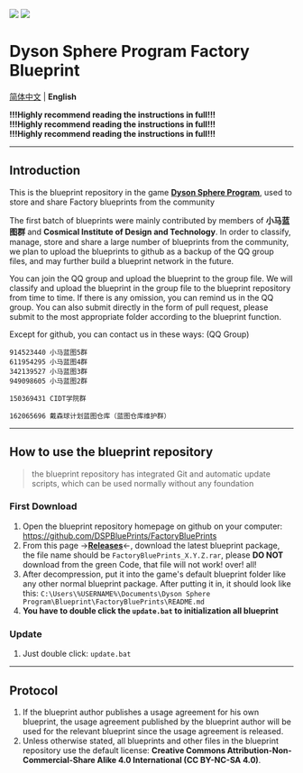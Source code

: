 ![](https://img.shields.io/github/languages/code-size/DSPBluePrints/FactoryBluePrints?style=for-the-badge)
![](https://img.shields.io/github/last-commit/DSPBluePrints/FactoryBluePrints?style=for-the-badge)

# Dyson Sphere Program Factory Blueprint

[简体中文](./README.md) | **English**

**!!!Highly recommend reading the instructions in full!!!**  
**!!!Highly recommend reading the instructions in full!!!**  
**!!!Highly recommend reading the instructions in full!!!**  

---

## Introduction

This is the blueprint repository in the game [**Dyson Sphere Program**](https://store.steampowered.com/app/1366540/_/), used to store and share Factory blueprints from the community  

The first batch of blueprints were mainly contributed by members of **小马蓝图群** and **Cosmical Institute of Design and Technology**. In order to classify, manage, store and share a large number of blueprints from the community, we plan to upload the blueprints to github as a backup of the QQ group files, and may further build a blueprint network in the future.  

You can join the QQ group and upload the blueprint to the group file. We will classify and upload the blueprint in the group file to the blueprint repository from time to time. If there is any omission, you can remind us in the QQ group. You can also submit directly in the form of pull request, please submit to the most appropriate folder according to the blueprint function.  

Except for github, you can contact us in these ways: (QQ Group)  

```text
914523440 小马蓝图5群
611954295 小马蓝图4群
342139527 小马蓝图3群
949098605 小马蓝图2群

150369431 CIDT学院群

162065696 戴森球计划蓝图仓库（蓝图仓库维护群）
```

---

## How to use the blueprint repository

> the blueprint repository has integrated Git and automatic update scripts, which can be used normally without any foundation  

### First Download

1. Open the blueprint repository homepage on github on your computer: https://github.com/DSPBluePrints/FactoryBluePrints  
2. From this page ->[**Releases**](https://github.com/DSPBluePrints/FactoryBluePrints/releases)<-, download the latest blueprint package, the file name should be `FactoryBluePrints_X.Y.Z.rar`, please **DO NOT** download from the green Code, that file will not work! over! all!  
3. After decompression, put it into the game's default blueprint folder like any other normal blueprint package. After putting it in, it should look like this: `C:\Users\%USERNAME%\Documents\Dyson Sphere Program\Blueprint\FactoryBluePrints\README.md`  
4. **You have to double click the `update.bat` to initialization all blueprint**  

### Update

1. Just double click: `update.bat`  

---

## Protocol

1. If the blueprint author publishes a usage agreement for his own blueprint, the usage agreement published by the blueprint author will be used for the relevant blueprint since the usage agreement is released.  
2. Unless otherwise stated, all blueprints and other files in the blueprint repository use the default license: **Creative Commons Attribution-Non-Commercial-Share Alike 4.0 International (CC BY-NC-SA 4.0)**.  

